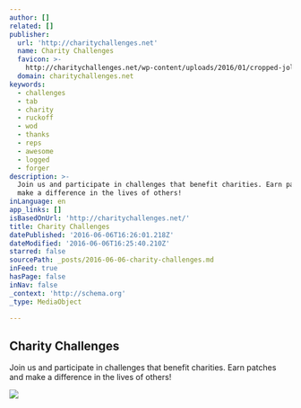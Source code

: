 ```yaml
---
author: []
related: []
publisher:
  url: 'http://charitychallenges.net'
  name: Charity Challenges
  favicon: >-
    http://charitychallenges.net/wp-content/uploads/2016/01/cropped-jolly-roger-192x192.png
  domain: charitychallenges.net
keywords:
  - challenges
  - tab
  - charity
  - ruckoff
  - wod
  - thanks
  - reps
  - awesome
  - logged
  - forger
description: >-
  Join us and participate in challenges that benefit charities. Earn patches and
  make a difference in the lives of others!
inLanguage: en
app_links: []
isBasedOnUrl: 'http://charitychallenges.net/'
title: Charity Challenges
datePublished: '2016-06-06T16:26:01.218Z'
dateModified: '2016-06-06T16:25:40.210Z'
starred: false
sourcePath: _posts/2016-06-06-charity-challenges.md
inFeed: true
hasPage: false
inNav: false
_context: 'http://schema.org'
_type: MediaObject

---
```

<article style=""><h1>Charity Challenges</h1><p>Join us and participate in challenges that benefit charities. Earn patches and make a difference in the lives of others!</p><img src="http://charitychallen.wpengine.com/wp-content/uploads/2016/01/jolly-roger.png" /></article>